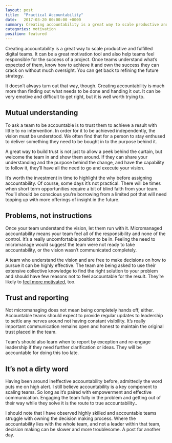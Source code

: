 ```yaml
---
layout: post
title:  "Practical Accountability"
date:   2017-03-20 00:00:00 +0000
summary: Creating accountability is a great way to scale productive and fulfilled digital teams. It can be very emotive and difficult to get right, but it is well worth trying to.
categories: motivation
position: featured
---
```

Creating accountability is a great way to scale productive and fulfilled digital teams. It can be a great motivation tool and also help teams feel responsible for the success of a project. Once teams understand what’s expected of them, know how to achieve it and own the success they can crack on without much oversight. You can get back to refining the future strategy.

It doesn’t always turn out that way, though. Creating accountability is much more than finding out what needs to be done and handing it out. It can be very emotive and difficult to get right, but it is well worth trying to.

## Mutual understanding
To ask a team to be accountable is to trust them to achieve a result with little to no intervention. In order for it to be achieved independently, the vision must be understood. We often find that for a person to stay enthused to deliver something they need to be bought in to the purpose behind it.

A great way to build trust is not just to allow a peek behind the curtain, but welcome the team in and show them around. If they can share your understanding and the purpose behind the change, and have the capability to follow it, they’ll have all the need to go and execute your vision.

It’s worth the investment in time to highlight the why before assigning accountability. Of course, some days it’s not practical. There will be times when short term opportunities require a bit of blind faith from your team. You’ll should be conscious you’re borrowing from a limited pot that will need topping up with more offerings of insight in the future.

## Problems, not instructions
Once your team understand the vision, let them run with it. Micromanaged accountability means your team feel all of the responsibility and none of the control. It’s a really uncomfortable position to be in. Feeling the need to micromanage would suggest the team were not ready to take accountability, or the vision wasn’t communicated completely.

A team who understand the vision and are free to make decisions on how to pursue it can be highly effective. The team are being asked to use their extensive collective knowledge to find the right solution to your problem and should have few reasons not to feel accountable for the result. They’re likely to [feel more motivated](/motivation/2017/03/15/millennial-maslow-jenga.html), too.

## Trust and reporting
Not micromanaging does not mean being completely hands off, either. Accountable teams should expect to provide regular updates to leadership to settle any nerves around not having constant visibility. It’s really important communication remains open and honest to maintain the original trust placed in the team.

Team’s should also learn when to report by exception and re-engage leadership if they need further clarification or ideas. They will be accountable for doing this too late.

## It’s not a dirty word
Having been around ineffective accountability before, admittedly the word puts me on high alert. I still believe accountability is a key component to scaling teams. So long as it’s paired with empowerment and effective communication. Engaging the team fully in the problem and getting out of their way while they solve it is the route to true accountability..

I should note that I have observed highly skilled and accountable teams struggle with owning the decision making process. Where the accountability lies with the whole team, and not a leader within that team, decision making can be slower and more troublesome. A post for another day.
